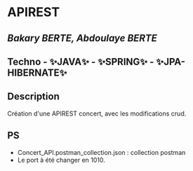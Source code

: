 # APIREST
## _Bakary BERTE, Abdoulaye BERTE_
## Techno  - ✨JAVA✨ - ✨SPRING✨ - ✨JPA-HIBERNATE✨
## Description 
Création d'une APIREST concert, avec les modifications crud.
## PS
- Concert_API.postman_collection.json : collection postman
- Le port à été changer en 1010.
